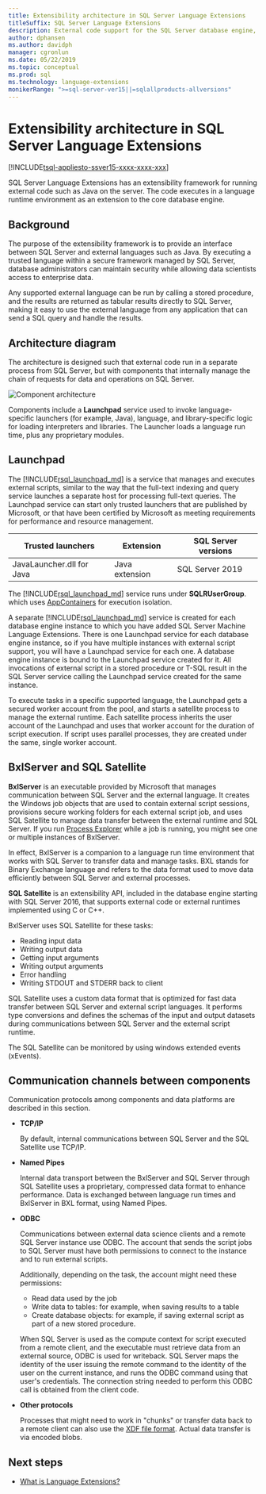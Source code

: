 ```yaml
---
title: Extensibility architecture in SQL Server Language Extensions
titleSuffix: SQL Server Language Extensions
description: External code support for the SQL Server database engine, with dual architecture for running external language on relational data.
author: dphansen
ms.author: davidph 
manager: cgronlun
ms.date: 05/22/2019
ms.topic: conceptual
ms.prod: sql
ms.technology: language-extensions
monikerRange: ">=sql-server-ver15||=sqlallproducts-allversions"
---
```

# Extensibility architecture in SQL Server Language Extensions
[!INCLUDE[tsql-appliesto-ssver15-xxxx-xxxx-xxx](../../includes/tsql-appliesto-ssver15-xxxx-xxxx-xxx.md)]

SQL Server Language Extensions has an extensibility framework for running external code such as Java on the server. The code executes in a language runtime environment as an extension to the core database engine.

## Background

The purpose of the extensibility framework is to provide an interface between SQL Server and external languages such as Java. By executing a trusted language within a secure framework managed by SQL Server, database administrators can maintain security while allowing data scientists access to enterprise data.

<!-- We need to get a diagram like the one below.
The following diagram visually describes opportunities and benefits of the extensible architecture.

  ![Goals of integration with SQL Server](../media/ml-service-value-add.png "Machine Learning Services Value Add")
-->

Any supported external language can be run by calling a stored procedure, and the results are returned as tabular results directly to SQL Server, making it easy to use the external language from any application that can send a SQL query and handle the results.

## Architecture diagram

The architecture is designed such that external code run in a separate process from SQL Server, but with components that internally manage the chain of requests for data and operations on SQL Server. 

  ![Component architecture](../media/generic-architecture.png "Component architecture")

Components include a **Launchpad** service used to invoke language-specific launchers (for example, Java), language, and library-specific logic for loading interpreters and libraries. The Launcher loads a language run time, plus any proprietary modules. 

<a name="launchpad"></a>

## Launchpad

The [!INCLUDE[rsql_launchpad_md](../../includes/rsql-launchpad-md.md)] is a service that manages and executes external scripts, similar to the way that the full-text indexing and query service launches a separate host for processing full-text queries. The Launchpad service can start only trusted launchers that are published by Microsoft, or that have been certified by Microsoft as meeting requirements for performance and resource management.

| Trusted launchers | Extension | SQL Server versions |
|-------------------|-----------|---------------------|
| JavaLauncher.dll for Java | Java extension | SQL Server 2019 |

The [!INCLUDE[rsql_launchpad_md](../../includes/rsql-launchpad-md.md)] service runs under **SQLRUserGroup**. which uses [AppContainers](https://docs.microsoft.com/windows/desktop/secauthz/appcontainer-isolation) for execution isolation.

A separate [!INCLUDE[rsql_launchpad_md](../../includes/rsql-launchpad-md.md)] service is created for each database engine instance to which you have added SQL Server Machine Language Extensions. There is one Launchpad service for each database engine instance, so if you have multiple instances with external script support, you will have a Launchpad service for each one. A database engine instance is bound to the Launchpad service created for it. All invocations of external script in a stored procedure or T-SQL result in the SQL Server service calling the Launchpad service created for the same instance.

To execute tasks in a specific supported language, the Launchpad gets a secured worker account from the pool, and starts a satellite process to manage the external runtime. Each satellite process inherits the user account of the Launchpad and uses that worker account for the duration of script execution. If script uses parallel processes, they are created under the same, single worker account.

## BxlServer and SQL Satellite

**BxlServer** is an executable provided by Microsoft that manages communication between SQL Server and the external language. It creates the Windows job objects that are used to contain external script sessions, provisions secure working folders for each external script job, and uses SQL Satellite to manage data transfer between the external runtime and SQL Server. If you run [Process Explorer](https://technet.microsoft.com/sysinternals/processexplorer.aspx) while a job is running, you might see one or multiple instances of BxlServer.

In effect, BxlServer is a companion to a language run time environment that works with SQL Server to transfer data and manage tasks. BXL stands for Binary Exchange language and refers to the data format used to move data efficiently between SQL Server and external processes. 

**SQL Satellite** is an extensibility API, included in the database engine starting with SQL Server 2016, that supports external code or external runtimes implemented using C or C++.

BxlServer uses SQL Satellite for these tasks:

+ Reading input data
+ Writing output data
+ Getting input arguments
+ Writing output arguments
+ Error handling
+ Writing STDOUT and STDERR back to client

SQL Satellite uses a custom data format that is optimized for fast data transfer between SQL Server and external script languages. It performs type conversions and defines the schemas of the input and output datasets during communications between SQL Server and the external script runtime.

The SQL Satellite can be monitored by using windows extended events (xEvents).

## Communication channels between components

Communication protocols among components and data platforms are described in this section.

+ **TCP/IP**

  By default, internal communications between SQL Server and the SQL Satellite use TCP/IP.

+ **Named Pipes**

  Internal data transport between the BxlServer and SQL Server through SQL Satellite uses a proprietary, compressed data format to enhance performance. Data is exchanged between language run times and BxlServer in BXL format, using Named Pipes.

+ **ODBC**

  Communications between external data science clients and a remote SQL Server instance use ODBC. The account that sends the script jobs to SQL Server must have both permissions to connect to the instance and to run external scripts.

  Additionally, depending on the task, the account might need these permissions:

  + Read data used by the job
  + Write data to tables: for example, when saving results to a table
  + Create database objects: for example, if saving external script as part of a new stored procedure.

  When SQL Server is used as the compute context for script executed from a remote client, and the executable must retrieve data from an external source, ODBC is used for writeback. SQL Server maps the identity of the user issuing the remote command to the identity of the user on the current instance, and runs the ODBC command using that user's credentials. The connection string needed to perform this ODBC call is obtained from the client code.

+ **Other protocols**

  Processes that might need to work in "chunks" or transfer data back to a remote client can also use the [XDF file format](https://docs.microsoft.com/machine-learning-server/r/concept-what-is-xdf). Actual data transfer is via encoded blobs.

## Next steps

+ [What is Language Extensions?](../language-extensions-overview.md)